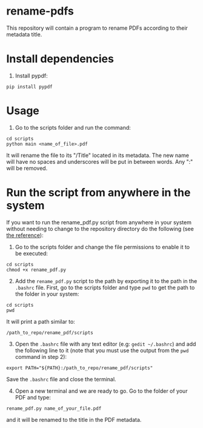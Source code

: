 # rename-pdfs
This repository will contain a program to rename PDFs according to their metadata title.

# Install dependencies

1. Install pypdf:
```
pip install pypdf
```

# Usage

1. Go to the scripts folder and run the command:
```
cd scripts
python main <name_of_file>.pdf
```
It will rename the file to its "/Title" located in its metadata. The new name will have no spaces and underscores will be put in between words. Any ":" will be removed.

# Run the script from anywhere in the system
If you want to run the rename_pdf.py script from anywhere in your system without needing to change to the repository directory do the following (see [the reference](https://www.reddit.com/r/linux4noobs/comments/i0172u/adding_python_scripts_to_path_variable_without/)):

1. Go to the scripts folder and change the file permissions to enable it to be executed:
```
cd scripts
chmod +x rename_pdf.py
```

2. Add the `rename_pdf.py` script to the path by exporting it to the path in the `.bashrc` file. First, go to the scripts folder and type `pwd` to get the path to the folder in your system:
```
cd scripts
pwd
```
It will print a path similar to:
```
/path_to_repo/rename_pdf/scripts
```

3. Open the `.bashrc` file with any text editor (e.g: `gedit ~/.bashrc`) and add the following line to it (note that you must use the output from the `pwd` command in step 2):
```
export PATH="${PATH}:/path_to_repo/rename_pdf/scripts"
```
Save the `.bashrc` file and close the terminal.

4. Open a new terminal and we are ready to go. Go to the folder of your PDF and type:
```
rename_pdf.py name_of_your_file.pdf
```
and it will be renamed to the title in the PDF metadata.
